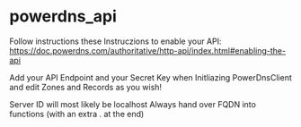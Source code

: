 # powerdns_api

Follow instructions these Instruczions to enable your API:
https://doc.powerdns.com/authoritative/http-api/index.html#enabling-the-api 

Add your API Endpoint and your Secret Key when Initliazing PowerDnsClient and edit Zones and Records as you wish!

Server ID will most likely be localhost
Always hand over FQDN into functions (with an extra . at the end)
